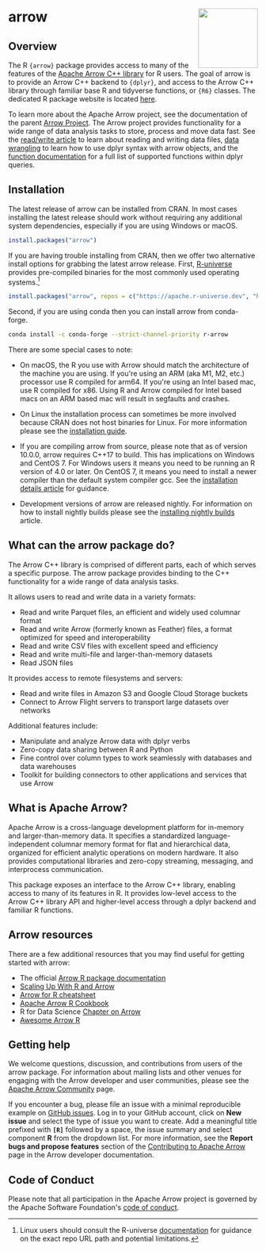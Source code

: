 # arrow <img src="https://arrow.apache.org/img/arrow-logo_hex_black-txt_white-bg.png" align="right" alt="" width="120" />

## Overview

The R `{arrow}` package provides access to many of the features of the [Apache Arrow C++ library](https://arrow.apache.org/docs/cpp/index.html) for R users. The goal of arrow is to provide an Arrow C++ backend to `{dplyr}`, and access to the Arrow C++ library through familiar base R and tidyverse functions, or `{R6}` classes. The dedicated R package website is located [here](https://arrow.apache.org/docs/r/index.html).

To learn more about the Apache Arrow project, see the documentation of the parent [Arrow Project](https://arrow.apache.org/). The Arrow project provides functionality for a wide range of data analysis tasks to store, process and move data fast. See the [read/write article](https://arrow.apache.org/docs/r/articles/read_write.html) to learn about reading and writing data files, [data wrangling](https://arrow.apache.org/docs/r/articles/data_wrangling.html) to learn how to use dplyr syntax with arrow objects, and the [function documentation](https://arrow.apache.org/docs/r/reference/acero.html) for a full list of supported functions within dplyr queries.

## Installation

The latest release of arrow can be installed from CRAN. In most cases installing the latest release should work without requiring any additional system dependencies, especially if you are using
Windows or macOS.

```r
install.packages("arrow")
```

If you are having trouble installing from CRAN, then we offer two alternative install options for grabbing the latest arrow release. First, [R-universe](https://r-universe.dev/) provides pre-compiled binaries for the most commonly used operating systems.[^1]

[^1]: Linux users should consult the R-universe [documentation](https://docs.r-universe.dev/install/binaries.html) for guidance on the exact repo URL path and potential limitations.

```r
install.packages("arrow", repos = c("https://apache.r-universe.dev", "https://cloud.r-project.org"))
```

Second, if you are using conda then you can install arrow from conda-forge.

```sh
conda install -c conda-forge --strict-channel-priority r-arrow
```

There are some special cases to note:

- On macOS, the R you use with Arrow should match the architecture of the machine you are using. If you're using an ARM (aka M1, M2, etc.) processor use R compiled for arm64. If you're using an Intel based mac, use R compiled for x86. Using R and Arrow compiled for Intel based macs on an ARM based mac will result in segfaults and crashes.

- On Linux the installation process can sometimes be more involved because CRAN does not host binaries for Linux. For more information please see the [installation guide](https://arrow.apache.org/docs/r/articles/install.html).

- If you are compiling arrow from source, please note that as of version 10.0.0, arrow requires C++17 to build. This has implications on Windows and CentOS 7. For Windows users it means you need to be running an R version of 4.0 or later. On CentOS 7, it means you need to install a newer compiler than the default system compiler gcc. See the [installation details article](https://arrow.apache.org/docs/r/articles/developers/install_details.html) for guidance.

- Development versions of arrow are released nightly. For information on how to install nightly builds please see the [installing nightly builds](https://arrow.apache.org/docs/r/articles/install_nightly.html) article.

## What can the arrow package do?

The Arrow C++ library is comprised of different parts, each of which serves a specific purpose. The arrow package provides binding to the C++ functionality for a wide range of data analysis
tasks.

It allows users to read and write data in a variety formats:

- Read and write Parquet files, an efficient and widely used columnar format
- Read and write Arrow (formerly known as Feather) files, a format optimized for speed and
  interoperability
- Read and write CSV files with excellent speed and efficiency
- Read and write multi-file and larger-than-memory datasets
- Read JSON files

It provides access to remote filesystems and servers:

- Read and write files in Amazon S3 and Google Cloud Storage buckets
- Connect to Arrow Flight servers to transport large datasets over networks

Additional features include:

- Manipulate and analyze Arrow data with dplyr verbs
- Zero-copy data sharing between R and Python
- Fine control over column types to work seamlessly with databases and data warehouses
- Toolkit for building connectors to other applications and services that use Arrow

## What is Apache Arrow?

Apache Arrow is a cross-language development platform for in-memory and
larger-than-memory data. It specifies a standardized language-independent
columnar memory format for flat and hierarchical data, organized for efficient
analytic operations on modern hardware. It also provides computational libraries
and zero-copy streaming, messaging, and interprocess communication.

This package exposes an interface to the Arrow C++ library, enabling access to
many of its features in R. It provides low-level access to the Arrow C++ library
API and higher-level access through a dplyr backend and familiar R functions.


## Arrow resources

There are a few additional resources that you may find useful for getting started with arrow:

- The official [Arrow R package documentation](https://arrow.apache.org/docs/r/)
- [Scaling Up With R and Arrow](https://arrowrbook.com)
- [Arrow for R cheatsheet](https://github.com/apache/arrow/blob/-/r/cheatsheet/arrow-cheatsheet.pdf)
- [Apache Arrow R Cookbook](https://arrow.apache.org/cookbook/r/index.html)
- R for Data Science [Chapter on Arrow](https://r4ds.hadley.nz/arrow)
- [Awesome Arrow R](https://github.com/thisisnic/awesome-arrow-r)

## Getting help

We welcome questions, discussion, and contributions from users of the
arrow package. For information about mailing lists and other venues
for engaging with the Arrow developer and user communities, please see
the [Apache Arrow Community](https://arrow.apache.org/community/) page.

If you encounter a bug, please file an issue with a minimal reproducible
example on [GitHub issues](https://github.com/apache/arrow/issues).
Log in to your GitHub account, click on **New issue** and select the type of
issue you want to create. Add a meaningful title prefixed with **`[R]`**
followed by a space, the issue summary and select component **R** from the
dropdown list. For more information, see the **Report bugs and propose
features** section of the [Contributing to Apache
Arrow](https://arrow.apache.org/docs/developers/#contributing) page
in the Arrow developer documentation.

## Code of Conduct

Please note that all participation in the Apache Arrow project is
governed by the Apache Software Foundation's [code of
conduct](https://www.apache.org/foundation/policies/conduct.html).
